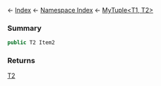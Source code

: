 ← [Index](Api-Index) ← [Namespace Index](Namespace-Index) ← [MyTuple&lt;T1, T2&gt;](VRage.MyTuple`2)

### Summary

```csharp
public T2 Item2
```

### Returns

[T2]()

